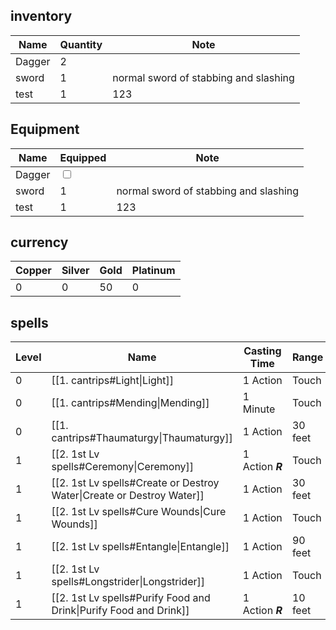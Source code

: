 
## inventory

| Name   | Quantity | Note                                  |
| ------ | -------- | ------------------------------------- |
| Dagger | 2        |                                       |
| sword  | 1        | normal sword of stabbing and slashing |
| test   | 1        | 123                                   |


## Equipment

| Name   | Equipped                          | Note                                  |
| ------ | --------------------------------- | ------------------------------------- |
| Dagger | <input type="checkbox" unchecked> |                                       |
| sword  | 1                                 | normal sword of stabbing and slashing |
| test   | 1                                 | 123                                   |

## currency

| Copper | Silver | Gold | Platinum |
| ------ | ------ | ---- | -------- |
| 0      | 0      | 50   | 0        |

## spells
| Level | Name                                                                  | Casting Time     | Range   | Duration       | Components |
| ----- | --------------------------------------------------------------------- | ---------------- | ------- | -------------- | ---------- |
| 0     | [[1. cantrips#Light\|Light]]                                          | 1 Action         | Touch   | 1 hour         | V, M       |
| 0     | [[1. cantrips#Mending\|Mending]]                                      | 1 Minute         | Touch   | Instant        | V, S, M    |
| 0     | [[1. cantrips#Thaumaturgy\|Thaumaturgy]]                              | 1 Action         | 30 feet | Up to 1 minute | V          |
| 1     | [[2. 1st Lv spells#Ceremony\|Ceremony]]                               | 1 Action _**R**_ | Touch   | Instant        | V, S, M    |
| 1     | [[2. 1st Lv spells#Create or Destroy Water\|Create or Destroy Water]] | 1 Action         | 30 feet | Instant        | V, S, M    |
| 1     | [[2. 1st Lv spells#Cure Wounds\|Cure Wounds]]                         | 1 Action         | Touch   | Instant        | V, S       |
| 1     | [[2. 1st Lv spells#Entangle\|Entangle]]                               | 1 Action         | 90 feet | up to 1 minute | C, V, S    |
| 1     | [[2. 1st Lv spells#Longstrider\|Longstrider]]                         | 1 Action         | Touch   | 1 hour         | V, S, M    |
| 1     | [[2. 1st Lv spells#Purify Food and Drink\|Purify Food and Drink]]     | 1 Action **_R_** | 10 feet | Instant        | V, S       |

